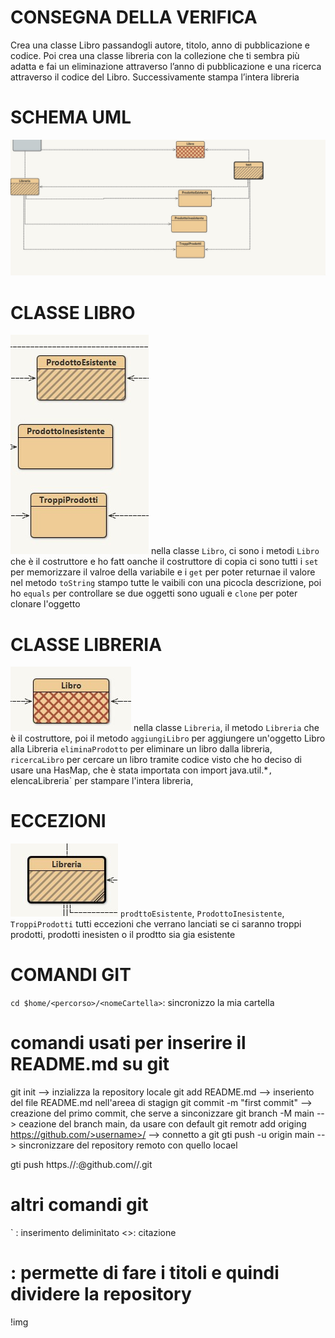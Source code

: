 # CONSEGNA DELLA VERIFICA
Crea una classe Libro passandogli autore, titolo, anno di pubblicazione e codice.
Poi crea una classe libreria con la collezione che ti sembra più adatta e fai un eliminazione attraverso l’anno di pubblicazione e una ricerca attraverso il codice del Libro.
Successivamente stampa l’intera libreria

# SCHEMA UML
 ![codice1](codice1.JPG)
# CLASSE LIBRO
 ![comandi2](comandi2.JPG)
nella classe `Libro`, ci sono i metodi `Libro` che è il costruttore e ho fatt oanche il costruttore di copia
ci sono tutti i `set` per memorizzare il valroe della variabile e i `get` per poter returnae il valore
nel metodo `toString` stampo tutte le vaibili con una picocla descrizione, poi ho `equals` per controllare se due oggetti sono uguali
e `clone` per poter clonare l'oggetto

# CLASSE LIBRERIA
 ![codice3](codice3.JPG) 
nella classe `Libreria`, il metodo `Libreria` che è il costruttore, poi il metodo `aggiungiLibro` per aggiungere un'oggetto Libro alla Libreria 
`eliminaProdotto` per eliminare un libro dalla libreria, `ricercaLibro` per cercare un libro tramite codice visto che ho deciso di usare una HasMap, che è stata importata con import java.util.*`, 
`elencaLibreria` per stampare l'intera libreria,  
# ECCEZIONI
 ![codice4](codice4.JPG)
`prodttoEsistente`, `ProdottoInesistente`, `TroppiProdotti` tutti eccezioni che verrano lanciati se ci saranno troppi prodotti, prodotti inesisten o il prodtto sia gia esistente 

# COMANDI GIT 
`cd $home/<percorso>/<nomeCartella>`: sincronizzo la mia cartella

# comandi usati per inserire il README.md su git
 git init --> inzializza la repository locale 
 git add README.md --> inseriento del file README.md nell'areea di stagign 
 git commit -m "first commit" --> creazione del primo commit, che serve a sinconizzare 
 git branch -M main --> ceazione del branch main, da usare con default 
 git remotr add origing https://github.com/>username>/<nomeEs> --> connetto a git 
 gti push -u origin main --> sincronizzare del repository remoto con quello locael 
 
 
 gti push https.//<username>:<token>@github.com/<username>/<reponame>.git
 
# altri comandi git
` : inserimento deliminìtato 
<>: citazione
# : permette di fare i titoli e quindi dividere la repository 

!img[](img.pgn)
 